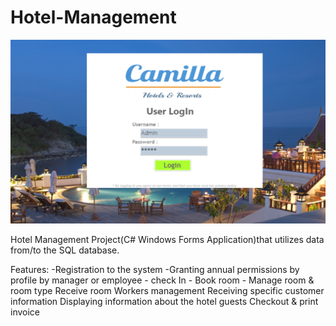 # Hotel-Management

<img src="https://raw.githubusercontent.com/Rosiee7/Hotel-Management/main/Hotel%20Management/Screenshot1.png"/>



Hotel Management Project(C# Windows Forms Application)that utilizes data from/to the SQL database.


Features:
 -Registration to the system
 -Granting annual permissions by profile by manager or employee
     - check In
       - Book room
         - Manage room & room type
Receive room
Workers management
Receiving specific customer information
Displaying information about the hotel guests
Checkout & print invoice

